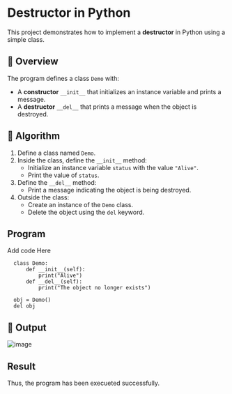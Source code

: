 # Destructor in Python

This project demonstrates how to implement a **destructor** in Python using a simple class.

## 🚀 Overview

The program defines a class `Demo` with:

- A **constructor** `__init__` that initializes an instance variable and prints a message.
- A **destructor** `__del__` that prints a message when the object is destroyed.

## 🧠 Algorithm

1. Define a class named `Demo`.
2. Inside the class, define the `__init__` method:
   - Initialize an instance variable `status` with the value `"Alive"`.
   - Print the value of `status`.
3. Define the `__del__` method:
   - Print a message indicating the object is being destroyed.
4. Outside the class:
   - Create an instance of the `Demo` class.
   - Delete the object using the `del` keyword.
## Program
Add code Here
```
  class Demo:
      def __init__(self):
          print("Alive")
      def __del__(self):
          print("The object no longer exists")
          
  obj = Demo()
  del obj
```
## 🧪 Output
![image](https://github.com/user-attachments/assets/e3c6d78e-2abe-429f-8ff3-6d0a61045360)

## Result

Thus, the program has been execueted successfully.
